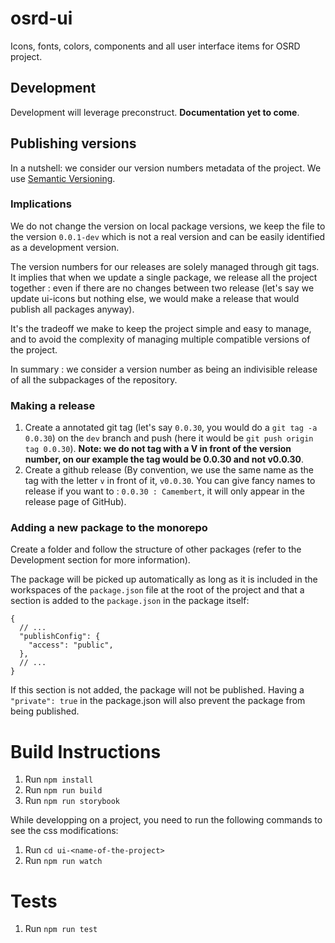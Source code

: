 # osrd-ui

Icons, fonts, colors, components and all user interface items for OSRD project.

## Development

Development will leverage preconstruct. **Documentation yet to come**.

## Publishing versions

In a nutshell: we consider our version numbers metadata of the project. We use
[Semantic Versioning](https://semver.org/).

### Implications

We do not change the version on local package versions, we keep the file to the version `0.0.1-dev`
which is not a real version and can be easily identified as a development version.

The version numbers for our releases are solely managed through git tags. It implies that when we
update a single package, we release all the project together : even if there are no changes between
two release (let's say we update ui-icons but nothing else, we would make a release that would
publish all packages anyway).

It's the tradeoff we make to keep the project simple and easy to manage, and to avoid the complexity
of managing multiple compatible versions of the project.

In summary : we consider a version number as being an indivisible release of all the subpackages of
the repository.

### Making a release

1. Create a annotated git tag (let's say `0.0.30`, you would do a `git tag -a 0.0.30`) on the `dev`
   branch and push (here it would be `git push origin tag 0.0.30`).
   **Note: we do not tag with a V in front of the version number, on our example
   the tag would be 0.0.30 and not v0.0.30**.
2. Create a github release (By convention, we use the same name as the tag with the letter `v` in
   front of it, `v0.0.30`. You can give fancy names to release if you want to :
   `0.0.30 : Camembert`, it will only appear in the release page of GitHub).

### Adding a new package to the monorepo

Create a folder and follow the structure of other packages (refer to the Development section for
more information).

The package will be picked up automatically as long as it is included in the workspaces of the
`package.json` file at the root of the project and that a section is added to the `package.json` in
the package itself:

```jsonc
{
  // ...
  "publishConfig": {
    "access": "public",
  },
  // ...
}
```

If this section is not added, the package will not be published. Having a `"private": true` in the
package.json will also prevent the package from being published.

# Build Instructions

1. Run `npm install`
2. Run `npm run build`
3. Run `npm run storybook`

While developping on a project, you need to run the following commands to see the css modifications:

1. Run `cd ui-<name-of-the-project>`
2. Run `npm run watch`

# Tests

1. Run `npm run test`
